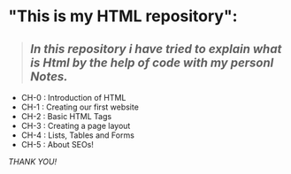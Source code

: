 # "This is my HTML repository":

> ## <i>In this repository i have tried to explain *what is Html* by the help of **code** with my **personl Notes.**</i> 

* CH-0 : Introduction of HTML 
* CH-1 : Creating our first website
* CH-2 : Basic HTML Tags
* CH-3 : Creating a page layout
* CH-4 : Lists, Tables and Forms
* CH-5 : About SEOs!

<i> THANK YOU!</i>
